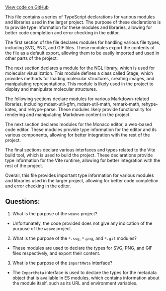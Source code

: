 [View code on GitHub](https://github.com/wandb/weave/weave-js/custom.d.ts)

This file contains a series of TypeScript declarations for various modules and libraries used in the larger project. The purpose of these declarations is to provide type information for these modules and libraries, allowing for better code completion and error checking in the editor.

The first section of the file declares modules for handling various file types, including SVG, PNG, and GIF files. These modules export the contents of the file as a default export, allowing them to be easily imported and used in other parts of the project.

The next section declares a module for the NGL library, which is used for molecular visualization. This module defines a class called Stage, which provides methods for loading molecular structures, creating images, and manipulating representations. This module is likely used in the project to display and manipulate molecular structures.

The following sections declare modules for various Markdown-related libraries, including mdast-util-gfm, mdast-util-math, remark-math, rehype-katex, and rehype-parse. These modules likely provide functionality for rendering and manipulating Markdown content in the project.

The next section declares modules for the Monaco editor, a web-based code editor. These modules provide type information for the editor and its various components, allowing for better integration with the rest of the project.

The final sections declare various interfaces and types related to the Vite build tool, which is used to build the project. These declarations provide type information for the Vite runtime, allowing for better integration with the rest of the project.

Overall, this file provides important type information for various modules and libraries used in the larger project, allowing for better code completion and error checking in the editor.
## Questions: 
 1. What is the purpose of the `weave` project?
- Unfortunately, the code provided does not give any indication of the purpose of the `weave` project.

2. What is the purpose of the `*.svg`, `*.png`, and `*.gif` modules?
- These modules are used to declare the types for SVG, PNG, and GIF files respectively, and export their content.

3. What is the purpose of the `ImportMeta` interface?
- The `ImportMeta` interface is used to declare the types for the metadata object that is available in ES modules, which contains information about the module itself, such as its URL and environment variables.
